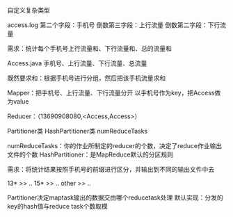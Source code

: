 自定义复杂类型

access.log
第二个字段：手机号
倒数第三字段：上行流量
倒数第二字段：下行流量

需求：统计每个手机号上行流量和、下行流量和、总的流量和

Access.java
    手机号、上行流量、下行流量、总流量
    
既然要求和：根据手机号进行分组，然后把该手机流量求和

Mapper：把手机号、上行流量、下行流量分开
以手机号作为key，把Access做为value

Reducer：（13690908080,<Access,Access>）


Partitioner类
HashPartitioner类
numReduceTasks


numReduceTasks：你的作业所制定的reducer的个数，决定了reduce作业输出文件的个数
HashPartitioner：是MapReduce默认的分区规则

需求：将统计结果按照手机号的前缀进行区分，并输出到不同的输出文件中去

13* >> .. 
15* >> .. 
other >> ..

Partitioner决定maptask输出的数据交由哪个reducetask处理
默认实现：分发的key的hash值与reduce task个数取模